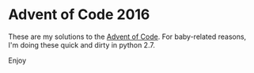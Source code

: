 # Advent of Code 2016

These are my solutions to the [Advent of Code](D:\projects\advent_of_code_2016).  For baby-related reasons, I'm doing these quick and dirty in python 2.7.

Enjoy
